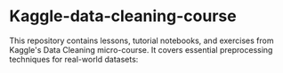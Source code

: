# Kaggle-data-cleaning-course
This repository contains lessons, tutorial notebooks, and exercises from Kaggle's Data Cleaning micro-course. It covers essential preprocessing techniques for real-world datasets:
